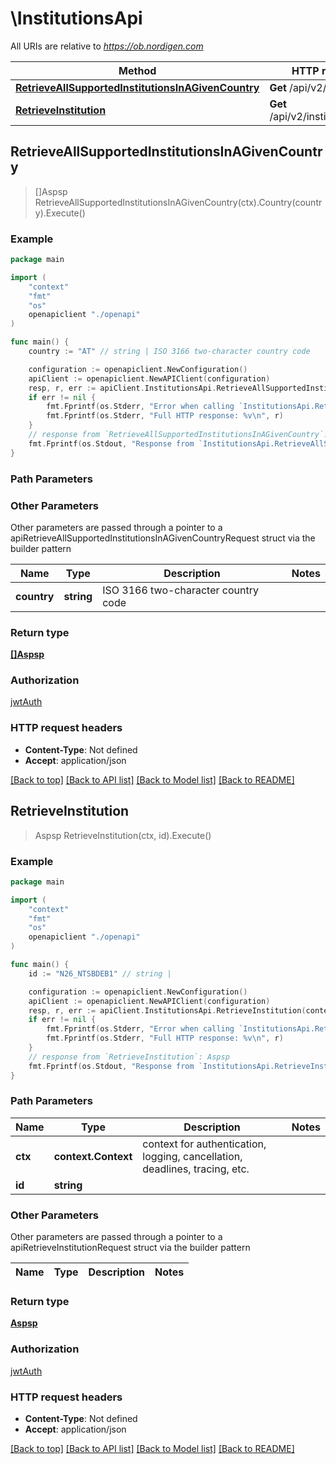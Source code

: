 # \InstitutionsApi

All URIs are relative to *https://ob.nordigen.com*

Method | HTTP request | Description
------------- | ------------- | -------------
[**RetrieveAllSupportedInstitutionsInAGivenCountry**](InstitutionsApi.md#RetrieveAllSupportedInstitutionsInAGivenCountry) | **Get** /api/v2/institutions/ | 
[**RetrieveInstitution**](InstitutionsApi.md#RetrieveInstitution) | **Get** /api/v2/institutions/{id}/ | 



## RetrieveAllSupportedInstitutionsInAGivenCountry

> []Aspsp RetrieveAllSupportedInstitutionsInAGivenCountry(ctx).Country(country).Execute()





### Example

```go
package main

import (
    "context"
    "fmt"
    "os"
    openapiclient "./openapi"
)

func main() {
    country := "AT" // string | ISO 3166 two-character country code

    configuration := openapiclient.NewConfiguration()
    apiClient := openapiclient.NewAPIClient(configuration)
    resp, r, err := apiClient.InstitutionsApi.RetrieveAllSupportedInstitutionsInAGivenCountry(context.Background()).Country(country).Execute()
    if err != nil {
        fmt.Fprintf(os.Stderr, "Error when calling `InstitutionsApi.RetrieveAllSupportedInstitutionsInAGivenCountry``: %v\n", err)
        fmt.Fprintf(os.Stderr, "Full HTTP response: %v\n", r)
    }
    // response from `RetrieveAllSupportedInstitutionsInAGivenCountry`: []Aspsp
    fmt.Fprintf(os.Stdout, "Response from `InstitutionsApi.RetrieveAllSupportedInstitutionsInAGivenCountry`: %v\n", resp)
}
```

### Path Parameters



### Other Parameters

Other parameters are passed through a pointer to a apiRetrieveAllSupportedInstitutionsInAGivenCountryRequest struct via the builder pattern


Name | Type | Description  | Notes
------------- | ------------- | ------------- | -------------
 **country** | **string** | ISO 3166 two-character country code | 

### Return type

[**[]Aspsp**](Aspsp.md)

### Authorization

[jwtAuth](../README.md#jwtAuth)

### HTTP request headers

- **Content-Type**: Not defined
- **Accept**: application/json

[[Back to top]](#) [[Back to API list]](../README.md#documentation-for-api-endpoints)
[[Back to Model list]](../README.md#documentation-for-models)
[[Back to README]](../README.md)


## RetrieveInstitution

> Aspsp RetrieveInstitution(ctx, id).Execute()





### Example

```go
package main

import (
    "context"
    "fmt"
    "os"
    openapiclient "./openapi"
)

func main() {
    id := "N26_NTSBDEB1" // string | 

    configuration := openapiclient.NewConfiguration()
    apiClient := openapiclient.NewAPIClient(configuration)
    resp, r, err := apiClient.InstitutionsApi.RetrieveInstitution(context.Background(), id).Execute()
    if err != nil {
        fmt.Fprintf(os.Stderr, "Error when calling `InstitutionsApi.RetrieveInstitution``: %v\n", err)
        fmt.Fprintf(os.Stderr, "Full HTTP response: %v\n", r)
    }
    // response from `RetrieveInstitution`: Aspsp
    fmt.Fprintf(os.Stdout, "Response from `InstitutionsApi.RetrieveInstitution`: %v\n", resp)
}
```

### Path Parameters


Name | Type | Description  | Notes
------------- | ------------- | ------------- | -------------
**ctx** | **context.Context** | context for authentication, logging, cancellation, deadlines, tracing, etc.
**id** | **string** |  | 

### Other Parameters

Other parameters are passed through a pointer to a apiRetrieveInstitutionRequest struct via the builder pattern


Name | Type | Description  | Notes
------------- | ------------- | ------------- | -------------


### Return type

[**Aspsp**](Aspsp.md)

### Authorization

[jwtAuth](../README.md#jwtAuth)

### HTTP request headers

- **Content-Type**: Not defined
- **Accept**: application/json

[[Back to top]](#) [[Back to API list]](../README.md#documentation-for-api-endpoints)
[[Back to Model list]](../README.md#documentation-for-models)
[[Back to README]](../README.md)

